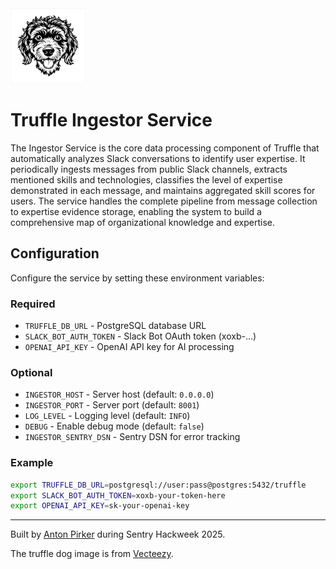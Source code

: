 <img src="assets/dog-small.jpg" alt="Truffle Logo" width="120">

# Truffle Ingestor Service

The Ingestor Service is the core data processing component of Truffle that automatically analyzes Slack conversations to identify user expertise. It periodically ingests messages from public Slack channels, extracts mentioned skills and technologies, classifies the level of expertise demonstrated in each message, and maintains aggregated skill scores for users. The service handles the complete pipeline from message collection to expertise evidence storage, enabling the system to build a comprehensive map of organizational knowledge and expertise.

## Configuration

Configure the service by setting these environment variables:

### Required
- `TRUFFLE_DB_URL` - PostgreSQL database URL
- `SLACK_BOT_AUTH_TOKEN` - Slack Bot OAuth token (xoxb-...)
- `OPENAI_API_KEY` - OpenAI API key for AI processing

### Optional
- `INGESTOR_HOST` - Server host (default: `0.0.0.0`)
- `INGESTOR_PORT` - Server port (default: `8001`)
- `LOG_LEVEL` - Logging level (default: `INFO`)
- `DEBUG` - Enable debug mode (default: `false`)
- `INGESTOR_SENTRY_DSN` - Sentry DSN for error tracking

### Example
```bash
export TRUFFLE_DB_URL=postgresql://user:pass@postgres:5432/truffle
export SLACK_BOT_AUTH_TOKEN=xoxb-your-token-here
export OPENAI_API_KEY=sk-your-openai-key


```

---
Built by [Anton Pirker](https://github.com/antonpirker) during Sentry Hackweek 2025.

The truffle dog image is from [Vecteezy](https://www.vecteezy.com).
